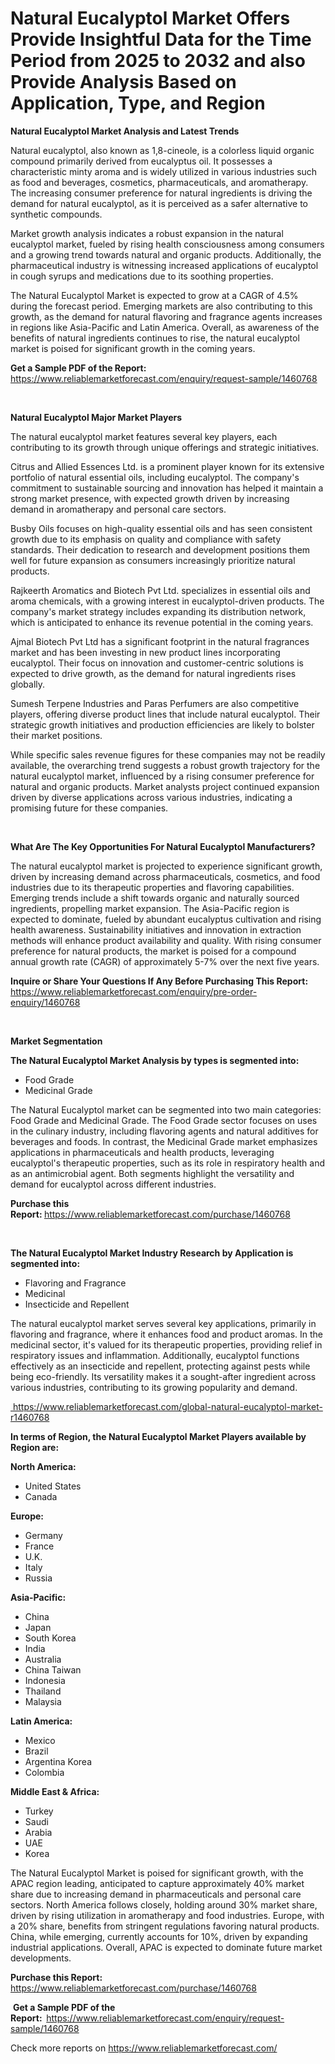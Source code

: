 <p><h1>Natural Eucalyptol Market Offers Provide Insightful Data for the Time Period from 2025 to 2032 and also Provide Analysis Based on Application, Type, and Region</h1></p><p><strong>Natural Eucalyptol Market Analysis and Latest Trends</strong></p>
<p><p>Natural eucalyptol, also known as 1,8-cineole, is a colorless liquid organic compound primarily derived from eucalyptus oil. It possesses a characteristic minty aroma and is widely utilized in various industries such as food and beverages, cosmetics, pharmaceuticals, and aromatherapy. The increasing consumer preference for natural ingredients is driving the demand for natural eucalyptol, as it is perceived as a safer alternative to synthetic compounds.</p><p>Market growth analysis indicates a robust expansion in the natural eucalyptol market, fueled by rising health consciousness among consumers and a growing trend towards natural and organic products. Additionally, the pharmaceutical industry is witnessing increased applications of eucalyptol in cough syrups and medications due to its soothing properties.</p><p>The Natural Eucalyptol Market is expected to grow at a CAGR of 4.5% during the forecast period. Emerging markets are also contributing to this growth, as the demand for natural flavoring and fragrance agents increases in regions like Asia-Pacific and Latin America. Overall, as awareness of the benefits of natural ingredients continues to rise, the natural eucalyptol market is poised for significant growth in the coming years.</p></p>
<p><strong>Get a Sample PDF of the Report:&nbsp;</strong> <a href="https://www.reliablemarketforecast.com/enquiry/request-sample/1460768?utm_campaign=3069&utm_medium=2&utm_source=Github&utm_content=ia&utm_term=24032025&utm_id=natural-eucalyptol">https://www.reliablemarketforecast.com/enquiry/request-sample/1460768</a></p>
<p>&nbsp;</p>
<p><strong>Natural Eucalyptol Major Market Players</strong></p>
<p><p>The natural eucalyptol market features several key players, each contributing to its growth through unique offerings and strategic initiatives. </p><p>Citrus and Allied Essences Ltd. is a prominent player known for its extensive portfolio of natural essential oils, including eucalyptol. The company's commitment to sustainable sourcing and innovation has helped it maintain a strong market presence, with expected growth driven by increasing demand in aromatherapy and personal care sectors.</p><p>Busby Oils focuses on high-quality essential oils and has seen consistent growth due to its emphasis on quality and compliance with safety standards. Their dedication to research and development positions them well for future expansion as consumers increasingly prioritize natural products.</p><p>Rajkeerth Aromatics and Biotech Pvt Ltd. specializes in essential oils and aroma chemicals, with a growing interest in eucalyptol-driven products. The company's market strategy includes expanding its distribution network, which is anticipated to enhance its revenue potential in the coming years.</p><p>Ajmal Biotech Pvt Ltd has a significant footprint in the natural fragrances market and has been investing in new product lines incorporating eucalyptol. Their focus on innovation and customer-centric solutions is expected to drive growth, as the demand for natural ingredients rises globally.</p><p>Sumesh Terpene Industries and Paras Perfumers are also competitive players, offering diverse product lines that include natural eucalyptol. Their strategic growth initiatives and production efficiencies are likely to bolster their market positions.</p><p>While specific sales revenue figures for these companies may not be readily available, the overarching trend suggests a robust growth trajectory for the natural eucalyptol market, influenced by a rising consumer preference for natural and organic products. Market analysts project continued expansion driven by diverse applications across various industries, indicating a promising future for these companies.</p></p>
<p>&nbsp;</p>
<p><strong>What Are The Key Opportunities For Natural Eucalyptol Manufacturers?</strong></p>
<p><p>The natural eucalyptol market is projected to experience significant growth, driven by increasing demand across pharmaceuticals, cosmetics, and food industries due to its therapeutic properties and flavoring capabilities. Emerging trends include a shift towards organic and naturally sourced ingredients, propelling market expansion. The Asia-Pacific region is expected to dominate, fueled by abundant eucalyptus cultivation and rising health awareness. Sustainability initiatives and innovation in extraction methods will enhance product availability and quality. With rising consumer preference for natural products, the market is poised for a compound annual growth rate (CAGR) of approximately 5-7% over the next five years.</p></p>
<p><strong>Inquire or Share Your Questions If Any Before Purchasing This Report:</strong> <a href="https://www.reliablemarketforecast.com/enquiry/pre-order-enquiry/1460768?utm_campaign=3069&utm_medium=2&utm_source=Github&utm_content=ia&utm_term=24032025&utm_id=natural-eucalyptol">https://www.reliablemarketforecast.com/enquiry/pre-order-enquiry/1460768</a></p>
<p>&nbsp;</p>
<p><strong>Market Segmentation</strong></p>
<p><strong>The Natural Eucalyptol Market Analysis by types is segmented into:</strong></p>
<p><ul><li>Food Grade</li><li>Medicinal Grade</li></ul></p>
<p><p>The Natural Eucalyptol market can be segmented into two main categories: Food Grade and Medicinal Grade. The Food Grade sector focuses on uses in the culinary industry, including flavoring agents and natural additives for beverages and foods. In contrast, the Medicinal Grade market emphasizes applications in pharmaceuticals and health products, leveraging eucalyptol's therapeutic properties, such as its role in respiratory health and as an antimicrobial agent. Both segments highlight the versatility and demand for eucalyptol across different industries.</p></p>
<p><strong>Purchase this Report:&nbsp;</strong><a href="https://www.reliablemarketforecast.com/purchase/1460768?utm_campaign=3069&utm_medium=2&utm_source=Github&utm_content=ia&utm_term=24032025&utm_id=natural-eucalyptol">https://www.reliablemarketforecast.com/purchase/1460768</a></p>
<p>&nbsp;</p>
<p><strong>The Natural Eucalyptol Market Industry Research by Application is segmented into:</strong></p>
<p><ul><li>Flavoring and Fragrance</li><li>Medicinal</li><li>Insecticide and Repellent</li></ul></p>
<p><p>The natural eucalyptol market serves several key applications, primarily in flavoring and fragrance, where it enhances food and product aromas. In the medicinal sector, it's valued for its therapeutic properties, providing relief in respiratory issues and inflammation. Additionally, eucalyptol functions effectively as an insecticide and repellent, protecting against pests while being eco-friendly. Its versatility makes it a sought-after ingredient across various industries, contributing to its growing popularity and demand.</p></p>
<p><a href="https://www.reliablemarketforecast.com/global-natural-eucalyptol-market-r1460768?utm_campaign=3069&utm_medium=2&utm_source=Github&utm_content=ia&utm_term=24032025&utm_id=natural-eucalyptol">&nbsp;https://www.reliablemarketforecast.com/global-natural-eucalyptol-market-r1460768</a></p>
<p><strong>In terms of Region, the Natural Eucalyptol Market Players available by Region are:</strong></p>
<p>
    <p> <strong> North America: </strong>
        <ul>
            <li>United States</li>
            <li>Canada</li>
        </ul>
        </p> 
    <p> <strong> Europe: </strong>
        <ul>
            <li>Germany</li>
            <li>France</li>
            <li>U.K.</li>
            <li>Italy</li>
            <li>Russia</li>
        </ul>
        </p> 
    <p> <strong> Asia-Pacific: </strong>
        <ul>
            <li>China</li>
            <li>Japan</li>
            <li>South Korea</li>
            <li>India</li>
            <li>Australia</li>
            <li>China Taiwan</li>
            <li>Indonesia</li>
            <li>Thailand</li>
            <li>Malaysia</li>
        </ul>
        </p> 
    <p> <strong> Latin America: </strong>
        <ul>
            <li>Mexico</li>
            <li>Brazil</li>
            <li>Argentina Korea</li>
            <li>Colombia</li>
        </ul>
        </p> 
    <p> <strong> Middle East & Africa: </strong>
        <ul>
            <li>Turkey</li>
            <li>Saudi</li>
            <li>Arabia</li>
            <li>UAE</li>
            <li>Korea</li>
        </ul>
    </p>
    </p>
<p><p>The Natural Eucalyptol Market is poised for significant growth, with the APAC region leading, anticipated to capture approximately 40% market share due to increasing demand in pharmaceuticals and personal care sectors. North America follows closely, holding around 30% market share, driven by rising utilization in aromatherapy and food industries. Europe, with a 20% share, benefits from stringent regulations favoring natural products. China, while emerging, currently accounts for 10%, driven by expanding industrial applications. Overall, APAC is expected to dominate future market developments.</p></p>
<p><strong>Purchase this Report: </strong><a href="https://www.reliablemarketforecast.com/purchase/1460768?utm_campaign=3069&utm_medium=2&utm_source=Github&utm_content=ia&utm_term=24032025&utm_id=natural-eucalyptol">https://www.reliablemarketforecast.com/purchase/1460768</a></p>
<p>&nbsp;<strong>Get a Sample PDF of the Report:&nbsp;&nbsp;</strong><a href="https://www.reliablemarketforecast.com/enquiry/request-sample/1460768?utm_campaign=3069&utm_medium=2&utm_source=Github&utm_content=ia&utm_term=24032025&utm_id=natural-eucalyptol">https://www.reliablemarketforecast.com/enquiry/request-sample/1460768</a></p>
<p><strong></strong></p>
<p>Check more reports on <a href="https://www.reliablemarketforecast.com/?utm_campaign=3069&utm_medium=2&utm_source=Github&utm_content=ia&utm_term=24032025&utm_id=natural-eucalyptol">https://www.reliablemarketforecast.com/</a></p>